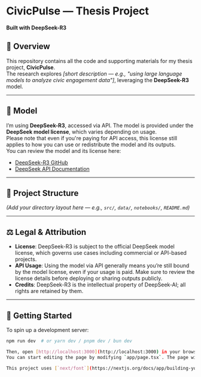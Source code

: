 # CivicPulse — Thesis Project
**Built with DeepSeek-R3**

## 📘 Overview
This repository contains all the code and supporting materials for my thesis project, **CivicPulse**.  
The research explores *[short description — e.g., "using large language models to analyze civic engagement data"]*, leveraging the **DeepSeek-R3** model.

---

## 🧠 Model
I’m using **DeepSeek-R3**, accessed via API. The model is provided under the **DeepSeek model license**, which varies depending on usage.  
Please note that even if you're paying for API access, this license still applies to how you can use or redistribute the model and its outputs.  
You can review the model and its license here:  
- [DeepSeek-R3 GitHub](https://github.com/deepseek-ai/DeepSeek-V3)  
- [DeepSeek API Documentation](https://api-docs.deepseek.com/news/news250325)

---

## 📂 Project Structure
*(Add your directory layout here — e.g., `src/`, `data/`, `notebooks/`, `README.md`)*

---

## ⚖️ Legal & Attribution
- **License**: DeepSeek-R3 is subject to the official DeepSeek model license, which governs use cases including commercial or API-based projects.  
- **API Usage**: Using the model via API generally means you’re still bound by the model license, even if your usage is paid. Make sure to review the license details before deploying or sharing outputs publicly.  
- **Credits**: DeepSeek-R3 is the intellectual property of DeepSeek-AI; all rights are retained by them.

---

## 🚀 Getting Started
To spin up a development server:

```bash
npm run dev  # or yarn dev / pnpm dev / bun dev

Then, open [http://localhost:3000](http://localhost:3000) in your browser to view the application.  
You can start editing the page by modifying `app/page.tsx`. The page will automatically update as you make changes.

This project uses [`next/font`](https://nextjs.org/docs/app/building-your-application/optimizing/fonts) to automatically optimize and load [Geist](https://vercel.com/font), a font family from Vercel.

